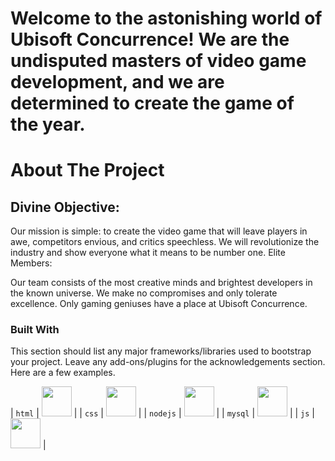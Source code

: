 # Welcome to the astonishing world of Ubisoft Concurrence! We are the undisputed masters of video game development, and we are determined to create the game of the year.

# About The Project

## Divine Objective:

Our mission is simple: to create the video game that will leave players in awe, competitors envious, and critics speechless. We will revolutionize the industry and show everyone what it means to be number one.
Elite Members:

Our team consists of the most creative minds and brightest developers in the known universe. We make no compromises and only tolerate excellence. Only gaming geniuses have a place at Ubisoft Concurrence.

### Built With

This section should list any major frameworks/libraries used to bootstrap your project. Leave any add-ons/plugins for the acknowledgements section. Here are a few examples.

|       `html`       |        <img src="./icons/HTML.svg" width="48">        |
|       `css`        |        <img src="./icons/CSS.svg" width="48">         |
|      `nodejs`      |    <img src="./icons/NodeJS-Dark.svg" width="48">     |
|      `mysql`       |     <img src="./icons/MySQL-Dark.svg" width="48">     |
|        `js`        |     <img src="./icons/JavaScript.svg" width="48">     |


